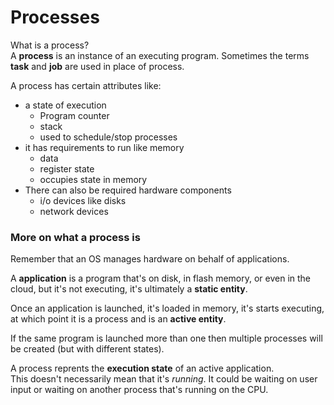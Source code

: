 # Processes

What is a process?  
A **process** is an instance of an executing program. Sometimes the terms **task** and 
**job** are used in place of process. 

A process has certain attributes like:
* a state of execution
    * Program counter
    * stack
    * used to schedule/stop processes
* it has requirements to run like memory
    * data
    * register state
    * occupies state in memory
* There can also be required hardware components
    * i/o devices like disks
    * network devices 


### More on what a process is

Remember that an OS manages hardware on behalf of applications.  

A **application** is a program that's on disk, in flash memory, or even in the cloud, 
but it's not executing, it's ultimately a **static entity**. 

Once an application is launched, it's loaded in memory, it's starts executing, at which
point it is a process and is an **active entity**.  

If the same program is launched more than one then multiple processes will be created 
(but with different states).  

A process reprents the **execution state** of an active application.  
This doesn't necessarily mean that it's *running*. It could be waiting on user input or
waiting on another process that's running on the CPU.
